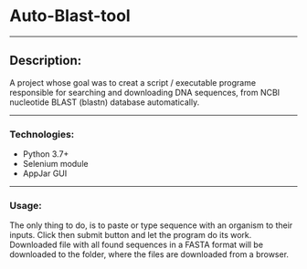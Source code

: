 # Auto-Blast-tool

---

## Description:

A project whose goal was to creat a script / executable programe responsible for searching and downloading DNA sequences, from NCBI nucleotide BLAST (blastn) database automatically.

---
### Technologies:
- Python 3.7+
- Selenium module
- AppJar GUI

---
### Usage:
The only thing to do, is to paste or type sequence with an organism to their inputs. Click then submit button and let the program do its work. 
Downloaded file with all found sequences in a FASTA format will be downloaded to the folder, where the files are downloaded from a browser.
